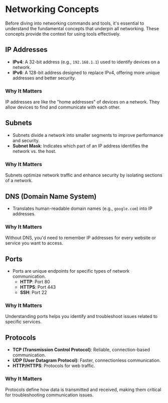 # Networking Concepts

Before diving into networking commands and tools, it's essential to understand the fundamental concepts that underpin all networking. These concepts provide the context for using tools effectively.

## IP Addresses

- **IPv4**: A 32-bit address (e.g., `192.168.1.1`) used to identify devices on a network.
- **IPv6**: A 128-bit address designed to replace IPv4, offering more unique addresses and better security.

### Why It Matters

IP addresses are like the "home addresses" of devices on a network. They allow devices to find and communicate with each other.

## Subnets

- Subnets divide a network into smaller segments to improve performance and security.
- **Subnet Mask**: Indicates which part of an IP address identifies the network vs. the host.

### Why It Matters

Subnets optimize network traffic and enhance security by isolating sections of a network.

## DNS (Domain Name System)

- Translates human-readable domain names (e.g., `google.com`) into IP addresses.

### Why It Matters

Without DNS, you'd need to remember IP addresses for every website or service you want to access.

## Ports

- Ports are unique endpoints for specific types of network communication.
  - **HTTP**: Port 80
  - **HTTPS**: Port 443
  - **SSH**: Port 22

### Why It Matters

Understanding ports helps you identify and troubleshoot issues related to specific services.

## Protocols
- **TCP (Transmission Control Protocol)**: Reliable, connection-based communication.
- **UDP (User Datagram Protocol)**: Faster, connectionless communication.
- **HTTP/HTTPS**: Protocols for web traffic.

### Why It Matters

Protocols define how data is transmitted and received, making them critical for troubleshooting communication issues.
